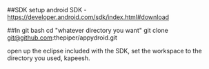 ##SDK
setup android SDK - <https://developer.android.com/sdk/index.html#download>

##In git bash
	cd "whatever directory you want"
	git clone git@github.com:thepiper/appydroid.git

open up the eclipse included with the SDK, set the workspace to the directory you used, kapeesh.
